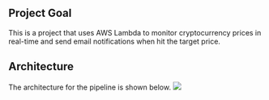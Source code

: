 ## Project Goal
This is a project that uses AWS Lambda to monitor cryptocurrency prices in real-time and send email notifications when hit the target price.

## Architecture 
The architecture for the pipeline is shown below. 
![](https://user-images.githubusercontent.com/58792/55354483-bae7af80-547a-11e9-9909-a5621251065b.png)


